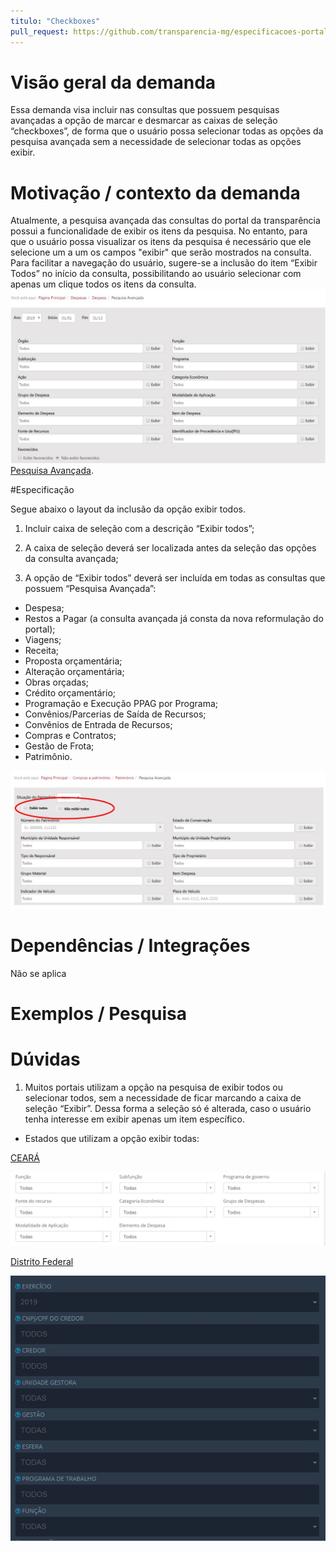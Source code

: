 ```yaml
---
titulo: "Checkboxes"
pull_request: https://github.com/transparencia-mg/especificacoes-portal-transparencia/blob/feat/especificacao_checkboxes/espec010_checkboxes/especificacao-checkboxes.md
---
```

  
  
# Visão geral da demanda
  
Essa demanda visa incluir nas consultas que possuem pesquisas avançadas a opção de marcar e desmarcar as caixas de seleção “checkboxes”, de forma que o usuário possa selecionar todas as opções da pesquisa avançada sem a necessidade de selecionar todas as opções exibir.


# Motivação / contexto da demanda

Atualmente, a pesquisa avançada das consultas do portal da transparência possui a funcionalidade de exibir os itens da pesquisa. No entanto, para que o usuário possa visualizar os itens da pesquisa é necessário que ele selecione um a um os campos "exibir" que serão mostrados na consulta.
Para facilitar a navegação do usuário, sugere-se a inclusão do item “Exibir Todos” no início da consulta, possibilitando ao usuário selecionar com apenas um clique todos os itens da consulta.
![](static/pesquisa_avancada.jpg)
[Pesquisa Avançada]( http://transparencia.mg.gov.br/despesa-estado/despesa/despesa-pesquisa-avancada).


#Especificação

Segue abaixo o layout da inclusão da opção exibir todos.

1.	Incluir caixa de seleção com a descrição “Exibir todos”;

2.	A caixa de seleção deverá ser localizada antes da seleção das opções da consulta avançada;

3.	A opção de “Exibir todos” deverá ser incluída em todas as consultas que possuem “Pesquisa Avançada”:

- Despesa;
- Restos a Pagar (a consulta avançada já consta da nova reformulação do portal);
- Viagens;
- Receita;
- Proposta orçamentária;
- Alteração orçamentária;
- Obras orçadas;
- Crédito orçamentário;
- Programação e Execução PPAG por Programa;
- Convênios/Parcerias de Saída de Recursos;
- Convênios de Entrada de Recursos;
- Compras e Contratos;
- Gestão de Frota;
- Patrimônio.

![](static/exibir_todos.jpg)


# Dependências / Integrações

Não se aplica


# Exemplos / Pesquisa




# Dúvidas

1.	Muitos portais utilizam a opção na pesquisa de exibir todos ou selecionar todos, sem a necessidade de ficar marcando a caixa de seleção “Exibir”. Dessa forma a seleção só é alterada, caso o usuário tenha interesse em exibir apenas um item específico.

- Estados que utilizam a opção exibir todas:

[CEARÁ](https://cearatransparente.ce.gov.br/portal-da-transparencia/despesas/despesas-do-poder-executivo?locale=pt-BR&__=__)

![](static/ceara.jpg)

[Distrito Federal](http://www.transparencia.df.gov.br/#/despesas/credor)

![](static/distrito_federal.jpg)

